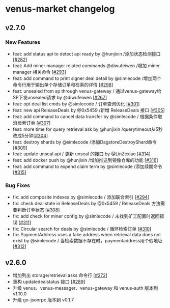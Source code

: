 # venus-market changelog

## v2.7.0

### New Features

* feat: add status api to detect api ready by @hunjixin /添加状态检测接口 [[#282](https://github.com/filecoin-project/venus-market/pull/282)]
* feat: Add miner manager related commands @diwufeiwen /增加 miner manager 相关命令 [[#293](https://github.com/filecoin-project/venus-market/pull/293)] 
* feat: add command to print signer deal detail by @simlecode /增加两个命令行用于输出单个存储订单和检索的详情 [[#298](https://github.com/filecoin-project/venus-market/pull/298)]
* feat: unsealed from sp through venus-gateway / 通过venus-gateway给SP下发unsealed请求 by @diwufeiwen [[#267](https://github.com/filecoin-project/venus-market/pull/267)]
* feat: opt deal list cmds by @simlecode / 订单查询优化 [[#301](https://github.com/filecoin-project/venus-market/pull/301)] 
* feat: new api ReleaseDeals by @0x5459 /新增 ReleaseDeals 接口 [[#305](https://github.com/filecoin-project/venus-market/pull/305)]
* feat: add command to cancel data transfer by @simlecode / 根据条件取消检索订单 [[#307](https://github.com/filecoin-project/venus-market/pull/307)]
* feat: more time for query retrieval ask by @hunjixin /querytimeout从5秒改成5分钟[[#304](https://github.com/filecoin-project/venus-market/pull/304)]
* feat: destroy shards by @simlecode /添加DagstoreDestroyShard命令 [[#309](https://github.com/filecoin-project/venus-market/pull/309)] 
* feat: update unseal api / 更新 unseal 的接口 by @LinZexiao [[#314](https://github.com/filecoin-project/venus-market/pull/314)]
* feat: add docker push by @hunjixin /增加推送到镜像仓库的功能 [[#316](https://github.com/filecoin-project/venus-market/pull/316)]
* feat: add command to expend claim term by @simlecode /添加续期命令 [[#315](https://github.com/filecoin-project/venus-market/pull/315)] 


### Bug Fixes
* fix: add composite indexes by @simlecode / 添加联合索引 [[#294](https://github.com/filecoin-project/venus-market/pull/294)]
* fix: check deal state in ReleaseDeals by @0x5459 / ReleaseDeals 方法需要判断订单状态 [[#308](https://github.com/filecoin-project/venus-market/pull/308)]
* fix: add check for miner config by @simlecode / 未找到矿工配置时返回错误 [[#311](https://github.com/filecoin-project/venus-market/pull/311)]
* fix: Circular search for deals by @simlecode / 循环检索订单 [[#310](https://github.com/filecoin-project/venus-market/pull/310)]
* fix: PaymentAddress uses a fake address when retrieval data does not exist by @simlecode / 当检索数据不存在时，paymentaddress用个假地址 [[#312](https://github.com/filecoin-project/venus-market/pull/312)]

## v2.6.0

* 增加列出 storage/retrieval asks 命令行 [[#272](https://github.com/filecoin-project/venus-market/pull/272)]
* 重构 updatedealstatus 接口 [[#289](https://github.com/filecoin-project/venus-market/pull/289)]
* 升级 venus、venus-messager、venus-gateway 和 venus-auth 版本到 v1.10.0
* 升级 go-jsonrpc 版本到 v0.1.7
